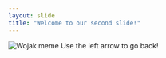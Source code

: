 ```yaml
---
layout: slide
title: "Welcome to our second slide!"
---
```

![Wojak meme](https://i.pinimg.com/originals/d6/1c/d7/d61cd79401ecbb4eff3aaaa7337b3104.gif)
Use the left arrow to go back!
